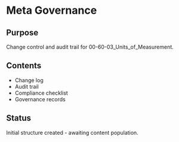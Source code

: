 # Meta Governance

## Purpose
Change control and audit trail for 00-60-03_Units_of_Measurement.

## Contents
- Change log
- Audit trail
- Compliance checklist
- Governance records

## Status
Initial structure created - awaiting content population.
